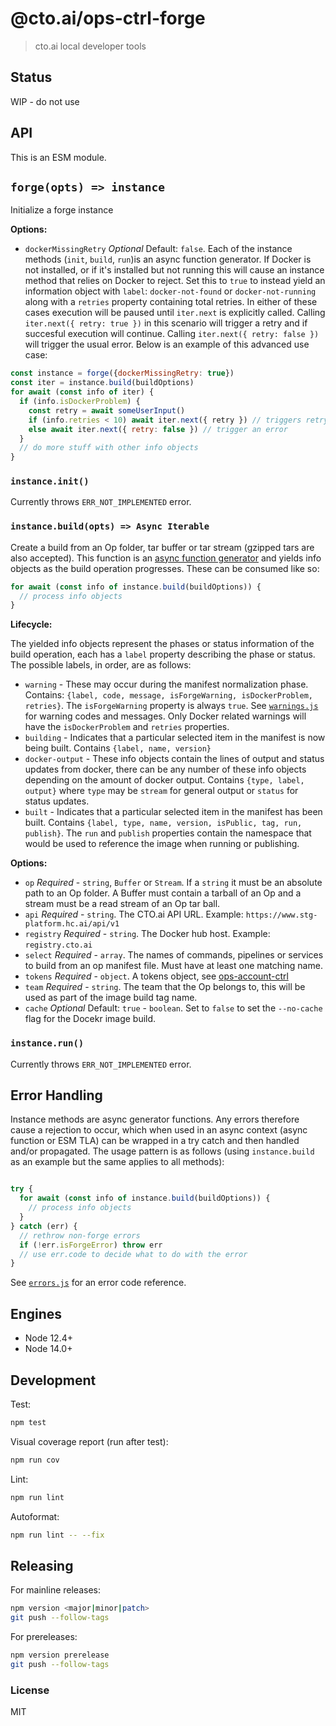 # @cto.ai/ops-ctrl-forge

> cto.ai local developer tools

## Status

WIP - do not use

## API

This is an ESM module.

## `forge(opts) => instance`

Initialize a forge instance

**Options:**

* `dockerMissingRetry` *Optional* Default: `false`. Each of the instance methods (`init`, `build`, `run`)is an async function generator. If Docker is not installed, or if it's installed but not running this will cause an instance method that relies on Docker to reject. Set this to `true` to instead yield an information object with `label`: `docker-not-found` or `docker-not-running` along with a `retries` property containing total retries. In either of these cases execution will be paused until `iter.next` is explicitly called. Calling `iter.next({ retry: true })` in this scenario will trigger a retry and if succesful execution will continue. Calling `iter.next({ retry: false })` will trigger the usual error. Below is an example of this advanced use case:

```js
const instance = forge({dockerMissingRetry: true})
const iter = instance.build(buildOptions)
for await (const info of iter) {
  if (info.isDockerProblem) {
    const retry = await someUserInput()
    if (info.retries < 10) await iter.next({ retry }) // triggers retry if `retry` is true
    else await iter.next({ retry: false }) // trigger an error
  }
  // do more stuff with other info objects
}
```

### `instance.init()`

Currently throws `ERR_NOT_IMPLEMENTED` error.

### `instance.build(opts) => Async Iterable`

Create a build from an Op folder, tar buffer or tar stream (gzipped tars are also accepted). This function is an [async function generator](https://developer.mozilla.org/en-US/docs/Web/JavaScript/Reference/Statements/for-await...of#iterating_over_async_generators) and yields info objects as the build operation progresses. These can be consumed like so:

```js
for await (const info of instance.build(buildOptions)) {
  // process info objects
}
```

**Lifecycle:**

The yielded info objects represent the phases or status information of the build operation, each 
has a `label` property describing the phase or status. The possible labels, in order, are as follows:

* `warning` - These may occur during the manifest normalization phase. Contains: `{label, code, message, isForgeWarning, isDockerProblem, retries}`. The `isForgeWarning` property is always `true`. See [`warnings.js`](./lib/warnings.js) for warning codes and messages. Only Docker related warnings will have the `isDockerProblem` and `retries` properties.
* `building` - Indicates that a particular selected item in the manifest is now being built. Contains `{label, name, version}`
* `docker-output` - These info objects contain the lines of output and status updates from docker, there can be any number of these info objects depending on the amount of docker output. Contains `{type, label, output}` where `type` may be `stream` for general output or `status` for status updates.
* `built` - Indicates that a particular selected item in the manifest has been built. Contains `{label, type, name, version, isPublic, tag, run, publish}`. The `run` and `publish` properties contain the namespace that would be used to reference the image when running or publishing.


**Options:**

* `op` *Required* - `string`, `Buffer` or `Stream`. If a `string` it must be an absolute path to an Op folder. A Buffer must contain a tarball of an Op and a stream must be a read stream of an Op tar ball.
* `api` *Required* - `string`. The CTO.ai API URL. Example: `https://www.stg-platform.hc.ai/api/v1`
* `registry` *Required* - `string`. The Docker hub host. Example: `registry.cto.ai`
* `select` *Required* - `array`. The names of commands, pipelines or services to build from an op manifest file. Must have at least one matching name.
* `tokens` *Required* - `object`. A tokens object, see [ops-account-ctrl](https://github.com/cto-ai/ops-account-ctrl)
* `team` *Required* - `string`. The team that the Op belongs to, this will be used as part of the image build tag name.
* `cache` *Optional* Default: `true` - `boolean`. Set to `false` to set the `--no-cache` flag for the Docekr image build.


### `instance.run()`

Currently throws `ERR_NOT_IMPLEMENTED` error.

## Error Handling

Instance methods are async generator functions. Any errors therefore cause a rejection to occur, which when used in an async context (async function or ESM TLA) can be wrapped in a try catch and then handled and/or propagated. The usage pattern is as follows (using `instance.build` as an example but the same applies to all methods):

```js

try { 
  for await (const info of instance.build(buildOptions)) {
    // process info objects
  }
} catch (err) {
  // rethrow non-forge errors
  if (!err.isForgeError) throw err
  // use err.code to decide what to do with the error
}
```

See [`errors.js`](lib/errors.js) for an error code reference.

## Engines

* Node 12.4+
* Node 14.0+

## Development

Test:

```sh
npm test
```

Visual coverage report (run after test):

```sh
npm run cov
```

Lint:

```sh
npm run lint
```

Autoformat:

```sh
npm run lint -- --fix
```

## Releasing

For mainline releases:

```sh
npm version <major|minor|patch>
git push --follow-tags
```

For prereleases:

```sh
npm version prerelease
git push --follow-tags
```

### License

MIT
